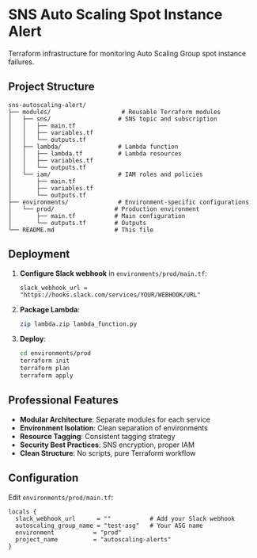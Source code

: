 # SNS Auto Scaling Spot Instance Alert

Terraform infrastructure for monitoring Auto Scaling Group spot instance failures.

## Project Structure

```
sns-autoscaling-alert/
├── modules/                    # Reusable Terraform modules
│   ├── sns/                   # SNS topic and subscription
│   │   ├── main.tf
│   │   ├── variables.tf
│   │   └── outputs.tf
│   ├── lambda/                # Lambda function
│   │   ├── lambda.tf          # Lambda resources
│   │   ├── variables.tf
│   │   └── outputs.tf
│   └── iam/                   # IAM roles and policies
│       ├── main.tf
│       ├── variables.tf
│       └── outputs.tf
├── environments/              # Environment-specific configurations
│   └── prod/                 # Production environment
│       ├── main.tf           # Main configuration
│       └── outputs.tf        # Outputs
└── README.md                 # This file
```

## Deployment

1. **Configure Slack webhook** in `environments/prod/main.tf`:
   ```hcl
   slack_webhook_url = "https://hooks.slack.com/services/YOUR/WEBHOOK/URL"
   ```

2. **Package Lambda**:
   ```bash
   zip lambda.zip lambda_function.py
   ```

3. **Deploy**:
   ```bash
   cd environments/prod
   terraform init
   terraform plan
   terraform apply
   ```

## Professional Features

- **Modular Architecture**: Separate modules for each service
- **Environment Isolation**: Clean separation of environments  
- **Resource Tagging**: Consistent tagging strategy
- **Security Best Practices**: SNS encryption, proper IAM
- **Clean Structure**: No scripts, pure Terraform workflow

## Configuration

Edit `environments/prod/main.tf`:

```hcl
locals {
  slack_webhook_url      = ""           # Add your Slack webhook
  autoscaling_group_name = "test-asg"   # Your ASG name
  environment           = "prod"
  project_name          = "autoscaling-alerts"
}
```